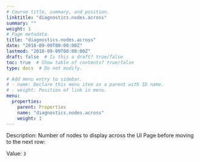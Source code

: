 ```yaml
---
# Course title, summary, and position.
linktitle: "diagnostics.nodes.across"
summary: ""
weight: 1
# Page metadata.
title: "diagnostics.nodes.across"
date: "2018-09-09T00:00:00Z"
lastmod: "2018-09-09T00:00:00Z"
draft: false  # Is this a draft? true/false
toc: true  # Show table of contents? true/false
type: docs  # Do not modify.

# Add menu entry to sidebar.
# - name: Declare this menu item as a parent with ID name.
# - weight: Position of link in menu.
menu:
  properties:
    parent: Properties
    name: "diagnostics.nodes.across"
    weight: 1
---
```


Description: Number of nodes to display across the UI Page before moving to the next row:


Value: `3`